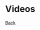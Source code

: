 <div class="page-header">
  <h1>Videos</h1>
  <a href="/programming/" class="home-button">Back</a>
</div>
